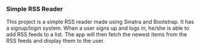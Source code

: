 
### Simple RSS Reader

This project is a simple RSS reader made using Sinatra and Bootstrap.  It has a signup/login system.  When a user signs up and logs in, he/she is able to add RSS feeds to a list. The app will then fetch the newest items from the RSS feeds and display them to the user.
